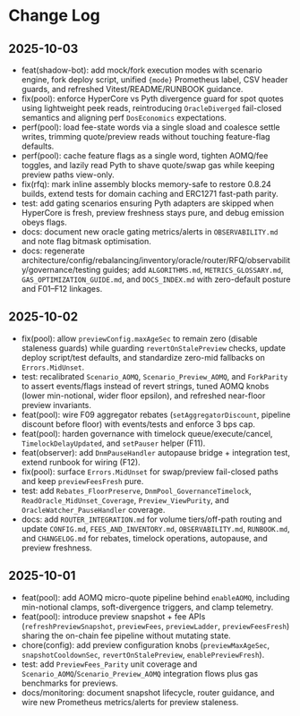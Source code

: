 # Change Log

## 2025-10-03
- feat(shadow-bot): add mock/fork execution modes with scenario engine, fork deploy script, unified `{mode}` Prometheus label, CSV header guards, and refreshed Vitest/README/RUNBOOK guidance.
- fix(pool): enforce HyperCore vs Pyth divergence guard for spot quotes using lightweight peek reads, reintroducing `OracleDiverged` fail-closed semantics and aligning perf `DosEconomics` expectations.
- perf(pool): load fee-state words via a single sload and coalesce settle writes, trimming quote/preview reads without touching feature-flag defaults.
- perf(pool): cache feature flags as a single word, tighten AOMQ/fee toggles, and lazily read Pyth to shave quote/swap gas while keeping preview paths view-only.
- fix(rfq): mark inline assembly blocks memory-safe to restore 0.8.24 builds, extend tests for domain caching and ERC1271 fast-path parity.
- test: add gating scenarios ensuring Pyth adapters are skipped when HyperCore is fresh, preview freshness stays pure, and debug emission obeys flags.
- docs: document new oracle gating metrics/alerts in `OBSERVABILITY.md` and note flag bitmask optimisation.
- docs: regenerate architecture/config/rebalancing/inventory/oracle/router/RFQ/observability/governance/testing guides; add `ALGORITHMS.md`, `METRICS_GLOSSARY.md`, `GAS_OPTIMIZATION_GUIDE.md`, and `DOCS_INDEX.md` with zero-default posture and F01–F12 linkages.

## 2025-10-02
- fix(pool): allow `previewConfig.maxAgeSec` to remain zero (disable staleness guards) while guarding `revertOnStalePreview` checks, update deploy script/test defaults, and standardize zero-mid fallbacks on `Errors.MidUnset`.
- test: recalibrated `Scenario_AOMQ`, `Scenario_Preview_AOMQ`, and `ForkParity` to assert events/flags instead of revert strings, tuned AOMQ knobs (lower min-notional, wider floor epsilon), and refreshed near-floor preview invariants.
- feat(pool): wire F09 aggregator rebates (`setAggregatorDiscount`, pipeline discount before floor) with events/tests and enforce 3 bps cap.
- feat(pool): harden governance with timelock queue/execute/cancel, `TimelockDelayUpdated`, and `setPauser` helper (F11).
- feat(observer): add `DnmPauseHandler` autopause bridge + integration test, extend runbook for wiring (F12).
- fix(pool): surface `Errors.MidUnset` for swap/preview fail-closed paths and keep `previewFeesFresh` pure.
- test: add `Rebates_FloorPreserve`, `DnmPool_GovernanceTimelock`, `ReadOracle_MidUnset_Coverage`, `Preview_ViewPurity`, and `OracleWatcher_PauseHandler` coverage.
- docs: add `ROUTER_INTEGRATION.md` for volume tiers/off-path routing and update `CONFIG.md`, `FEES_AND_INVENTORY.md`, `OBSERVABILITY.md`, `RUNBOOK.md`, and `CHANGELOG.md` for rebates, timelock operations, autopause, and preview freshness.

## 2025-10-01
- feat(pool): add AOMQ micro-quote pipeline behind `enableAOMQ`, including min-notional clamps, soft-divergence triggers, and clamp telemetry.
- feat(pool): introduce preview snapshot + fee APIs (`refreshPreviewSnapshot`, `previewFees`, `previewLadder`, `previewFeesFresh`) sharing the on-chain fee pipeline without mutating state.
- chore(config): add preview configuration knobs (`previewMaxAgeSec`, `snapshotCooldownSec`, `revertOnStalePreview`, `enablePreviewFresh`).
- test: add `PreviewFees_Parity` unit coverage and `Scenario_AOMQ`/`Scenario_Preview_AOMQ` integration flows plus gas benchmarks for previews.
- docs/monitoring: document snapshot lifecycle, router guidance, and wire new Prometheus metrics/alerts for preview staleness.
